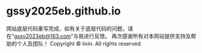 # gssy2025eb.github.io
网站底层代码重写完成，如有关于底层代码的问题，请在“gssy2023eb@163.com”与我进行反馈。
再次感谢所有对本网站提供支持及帮助的个人及团队！
Copyright © lixin. All rights reserved.
